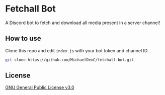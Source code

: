 # Fetchall Bot
 A Discord bot to fetch and download all media present in a server channel!

## How to use
Clone this repo and edit `index.js` with your bot token and channel ID.

```bash
git clone https://github.com/MichaelDevC/fetchall-bot.git
```

## License
[GNU General Public License v3.0](https://github.com/MichaelDevC/fetchall-bot/blob/main/LICENSE)
